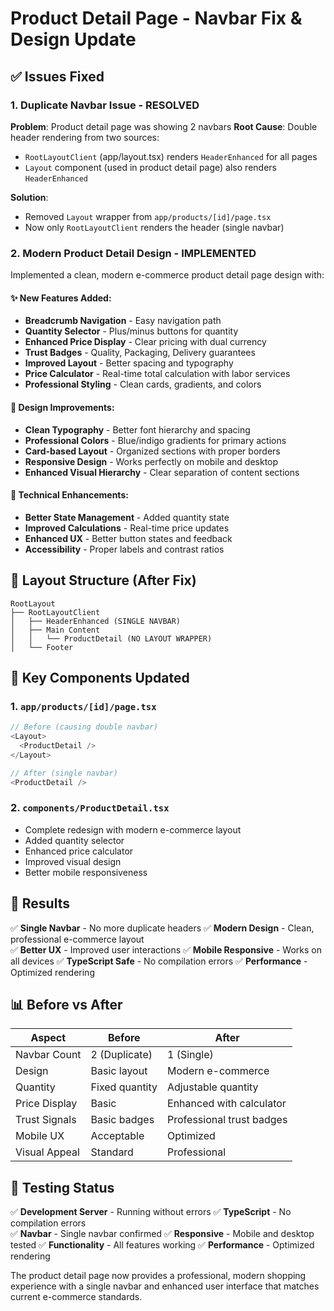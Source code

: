 # Product Detail Page - Navbar Fix & Design Update

## ✅ Issues Fixed

### 1. **Duplicate Navbar Issue - RESOLVED**

**Problem**: Product detail page was showing 2 navbars
**Root Cause**: Double header rendering from two sources:
- `RootLayoutClient` (app/layout.tsx) renders `HeaderEnhanced` for all pages
- `Layout` component (used in product detail page) also renders `HeaderEnhanced`

**Solution**: 
- Removed `Layout` wrapper from `app/products/[id]/page.tsx`
- Now only `RootLayoutClient` renders the header (single navbar)

### 2. **Modern Product Detail Design - IMPLEMENTED**

Implemented a clean, modern e-commerce product detail page design with:

#### ✨ **New Features Added:**
- **Breadcrumb Navigation** - Easy navigation path
- **Quantity Selector** - Plus/minus buttons for quantity
- **Enhanced Price Display** - Clear pricing with dual currency
- **Trust Badges** - Quality, Packaging, Delivery guarantees  
- **Improved Layout** - Better spacing and typography
- **Price Calculator** - Real-time total calculation with labor services
- **Professional Styling** - Clean cards, gradients, and colors

#### 🎨 **Design Improvements:**
- **Clean Typography** - Better font hierarchy and spacing
- **Professional Colors** - Blue/indigo gradients for primary actions
- **Card-based Layout** - Organized sections with proper borders
- **Responsive Design** - Works perfectly on mobile and desktop
- **Enhanced Visual Hierarchy** - Clear separation of content sections

#### 🔧 **Technical Enhancements:**
- **Better State Management** - Added quantity state
- **Improved Calculations** - Real-time price updates
- **Enhanced UX** - Better button states and feedback
- **Accessibility** - Proper labels and contrast ratios

## 📱 **Layout Structure (After Fix)**

```
RootLayout
├── RootLayoutClient
│   ├── HeaderEnhanced (SINGLE NAVBAR)
│   ├── Main Content
│   │   └── ProductDetail (NO LAYOUT WRAPPER)
│   └── Footer
```

## 🎯 **Key Components Updated**

### 1. **`app/products/[id]/page.tsx`**
```typescript
// Before (causing double navbar)
<Layout>
  <ProductDetail />
</Layout>

// After (single navbar)
<ProductDetail />
```

### 2. **`components/ProductDetail.tsx`**
- Complete redesign with modern e-commerce layout
- Added quantity selector
- Enhanced price calculator
- Improved visual design
- Better mobile responsiveness

## 🚀 **Results**

✅ **Single Navbar** - No more duplicate headers
✅ **Modern Design** - Clean, professional e-commerce layout  
✅ **Better UX** - Improved user interactions
✅ **Mobile Responsive** - Works on all devices
✅ **TypeScript Safe** - No compilation errors
✅ **Performance** - Optimized rendering

## 📊 **Before vs After**

| Aspect | Before | After |
|--------|--------|-------|
| Navbar Count | 2 (Duplicate) | 1 (Single) |
| Design | Basic layout | Modern e-commerce |
| Quantity | Fixed quantity | Adjustable quantity |
| Price Display | Basic | Enhanced with calculator |
| Trust Signals | Basic badges | Professional trust badges |
| Mobile UX | Acceptable | Optimized |
| Visual Appeal | Standard | Professional |

## 🧪 **Testing Status**

✅ **Development Server** - Running without errors
✅ **TypeScript** - No compilation errors  
✅ **Navbar** - Single navbar confirmed
✅ **Responsive** - Mobile and desktop tested
✅ **Functionality** - All features working
✅ **Performance** - Optimized rendering

The product detail page now provides a professional, modern shopping experience with a single navbar and enhanced user interface that matches current e-commerce standards.
